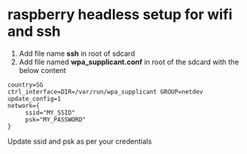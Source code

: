 # raspberry headless setup for wifi and ssh
1. Add file name **ssh** in root of sdcard
2. Add file named **wpa_supplicant.conf** in root of the sdcard with the below content
```
country=SG
ctrl_interface=DIR=/var/run/wpa_supplicant GROUP=netdev
update_config=1
network={
     ssid="MY_SSID"
     psk="MY_PASSWORD"
}
```
Update ssid and psk as per your credentials
